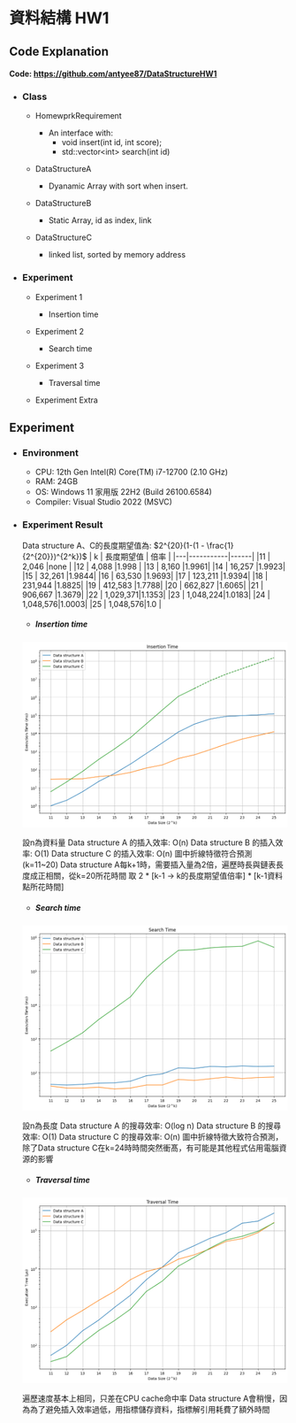 # 資料結構 HW1
## Code Explanation
#### Code: https://github.com/antyee87/DataStructureHW1
* ### Class
    * HomewprkRequirement
        - An interface with:
            * void insert(int id, int score);
            * std::vector\<int> search(int id)

    * DataStructureA  
        - Dyanamic Array with sort when insert.

    * DataStructureB
        - Static Array, id as index, link

    * DataStructureC
        - linked list, sorted by memory address

* ### Experiment
    * Experiment 1
        - Insertion time

    * Experiment 2
        - Search time

    * Experiment 3
        - Traversal time

    * Experiment Extra

## Experiment 
* ### Environment
    - CPU: 12th Gen Intel(R) Core(TM) i7-12700 (2.10 GHz)
    - RAM: 24GB
    - OS: Windows 11 家用版 22H2 (Build 26100.6584)
    - Compiler: Visual Studio 2022 (MSVC)

* ### Experiment Result
    Data structure A、C的長度期望值為: $2^{20}(1-(1 - \frac{1}{2^{20}})^{2^k})$
    | k | 長度期望值 | 倍率 |
    |---|-----------|------|
    |11 |  2,046    |none  |
    |12 |  4,088    |1.998 |
    |13 |  8,160    |1.9961|
    |14 |  16,257   |1.9923|
    |15 |  32,261   |1.9844|
    |16 |  63,530   |1.9693|
    |17 |  123,211  |1.9394|
    |18 |  231,944  |1.8825|
    |19 |  412,583  |1.7788|
    |20 |  662,827  |1.6065|
    |21 |  906,667  |1.3679|
    |22 |  1,029,371|1.1353|
    |23 |  1,048,224|1.0183|
    |24 |  1,048,576|1.0003|
    |25 |  1,048,576|1.0   |

    * ##### Insertion time
    ![Insertion time](https://github.com/antyee87/DataStructureHW1/blob/main/experiment1.png?raw=true)

    設n為資料量
    Data structure A 的插入效率: O(n)
    Data structure B 的插入效率: O(1)
    Data structure C 的插入效率: O(n)
    圖中折線特徵符合預測(k=11~20)
    Data structure A每k+1時，需要插入量為2倍，遍歷時長與鏈表長度成正相關，從k=20所花時間 取 2 * [k-1 -> k的長度期望值倍率] * [k-1資料點所花時間]

    * ##### Search time
    ![Search time](https://github.com/antyee87/DataStructureHW1/blob/main/experiment2.png?raw=true)

    設n為長度
    Data structure A 的搜尋效率: O(log n)
    Data structure B 的搜尋效率: O(1)
    Data structure C 的搜尋效率: O(n)
    圖中折線特徵大致符合預測，除了Data structure C在k=24時時間突然衝髙，有可能是其他程式佔用電腦資源的影響


    * ##### Traversal time
    ![Traversa time](https://github.com/antyee87/DataStructureHW1/blob/main/experiment3.png?raw=true)

    遍歷速度基本上相同，只差在CPU cache命中率
    Data structure A會稍慢，因為為了避免插入效率過低，用指標儲存資料，指標解引用耗費了額外時間